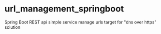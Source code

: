 # url_management_springboot
Spring Boot REST api simple service manage urls target for "dns over https" solution
